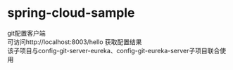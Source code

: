 # spring-cloud-sample

git配置客户端 <br>
可访问http://localhost:8003/hello 获取配置结果 <br>
该子项目与config-git-server-eureka、config-git-eureka-server子项目联合使用
